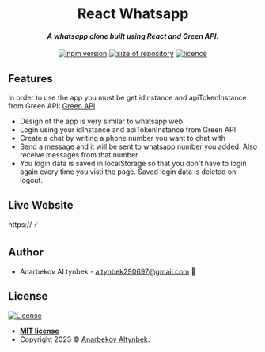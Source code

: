 <div align="center">
 <h1 size="+2">React Whatsapp</h1>
 <h4><i>A whatsapp clone built using React and Green API. </i></h4>

 <p align="center">
    <a href="https://www.npmjs.com/package/npm/v/9.5.1" target="_blank"><img
    	alt="npm version"
    	src="https://img.shields.io/badge/npm-9.5.1-brightgreen.svg"></a>
    <a href="#"><img
    	alt="size of repository"
    	src="https://img.shields.io/badge/Size-687%20KB-yellowgreen.svg"></a>
    <a href="https://badges.mit-license.org/" target="_blank"><img
    	alt="licence"
    	src="https://img.shields.io/packagist/l/doctrine/orm.svg">
	</a>
</p>
</div>

## Features

In order to use the app you must be get idInstance and apiTokenInstance from Green API:
<a href="https://green-api.com/" target="_blank">
Green API
</a>

- Design of the app is very similar to whatsapp web
- Login using your idInstance and apiTokenInstance from Green API
- Create a chat by writing a phone number you want to chat with
- Send a message and it will be sent to whatsapp number you added. Also receive messages from that number
- You login data is saved in localStorage so that you don't have to login again every time you visti the page. Saved login data is deleted on logout.

## Live Website

https:// :zap:

## Author

- Anarbekov ALtynbek - altynbek290697@gmail.com :email:

## License

[![License](https://img.shields.io/packagist/l/doctrine/orm.svg)](http://badges.mit-license.org)

- **[MIT license](http://badges.mit-license.org)**
- Copyright 2023 © <a href="https://react-portfolio-altyn.netlify.app/" target="_blank">Anarbekov Altynbek</a>.
